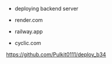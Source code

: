 * deploying backend server 

* render.com
* railway.app
* cyclic.com

https://github.com/Pulkit0111/deploy_b34
